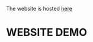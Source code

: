 The website is hosted <a href="here https://brigetjunior.github.io/Simple-Web-Coding-Blog/"> here</a>

# WEBSITE DEMO
